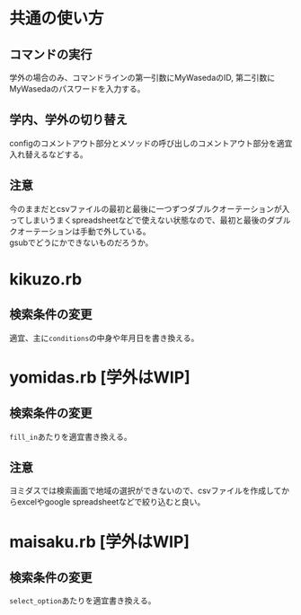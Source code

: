 # 共通の使い方
## コマンドの実行
学外の場合のみ、コマンドラインの第一引数にMyWasedaのID, 第二引数にMyWasedaのパスワードを入力する。

## 学内、学外の切り替え
configのコメントアウト部分とメソッドの呼び出しのコメントアウト部分を適宜入れ替えるなどする。

## 注意
今のままだとcsvファイルの最初と最後に一つずつダブルクオーテーションが入ってしまいうまくspreadsheetなどで使えない状態なので、最初と最後のダブルクオーテーションは手動で外している。  
gsubでどうにかできないものだろうか。

# kikuzo.rb

## 検索条件の変更
適宜、主に`conditions`の中身や年月日を書き換える。


# yomidas.rb [学外はWIP]

## 検索条件の変更
`fill_in`あたりを適宜書き換える。

## 注意
ヨミダスでは検索画面で地域の選択ができないので、csvファイルを作成してからexcelやgoogle spreadsheetなどで絞り込むと良い。

# maisaku.rb [学外はWIP]

## 検索条件の変更
`select_option`あたりを適宜書き換える。
